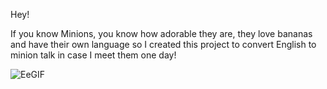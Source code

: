 Hey!











If you know Minions, you know how adorable they are, they love bananas and have their own language so I created this project to convert English to minion talk in case I meet them one day!





![EeGIF](https://github.com/rupali199999/neogcamp-banana-speak/assets/86226634/f55cbc4f-15e3-4b1b-9d8f-ad8ac8903917)


